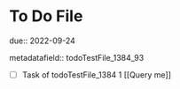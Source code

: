 # To Do File

due:: 2022-09-24

metadatafield:: todoTestFile_1384_93

- [ ] Task of todoTestFile_1384 1 [[Query me]]

